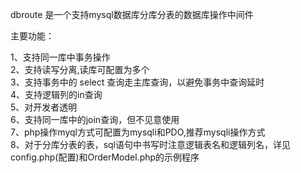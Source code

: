 dbroute 是一个支持mysql数据库分库分表的数据库操作中间件

主要功能：

1、支持同一库中事务操作<br>
2、支持读写分离,读库可配置为多个<br>
3、支持事务中的 select 查询走主库查询，以避免事务中查询延时<br>
4、支持逻辑列的in查询<br>
5、对开发者透明<br>
6、支持同一库中的join查询，但不见意使用<br>
7、php操作myql方式可配置为mysqli和PDO,推荐mysqli操作方式<br>
8、对于分库分表的表，sql语句中书写时注意逻辑表名和逻辑列名，详见config.php(配置)和OrderModel.php的示例程序
